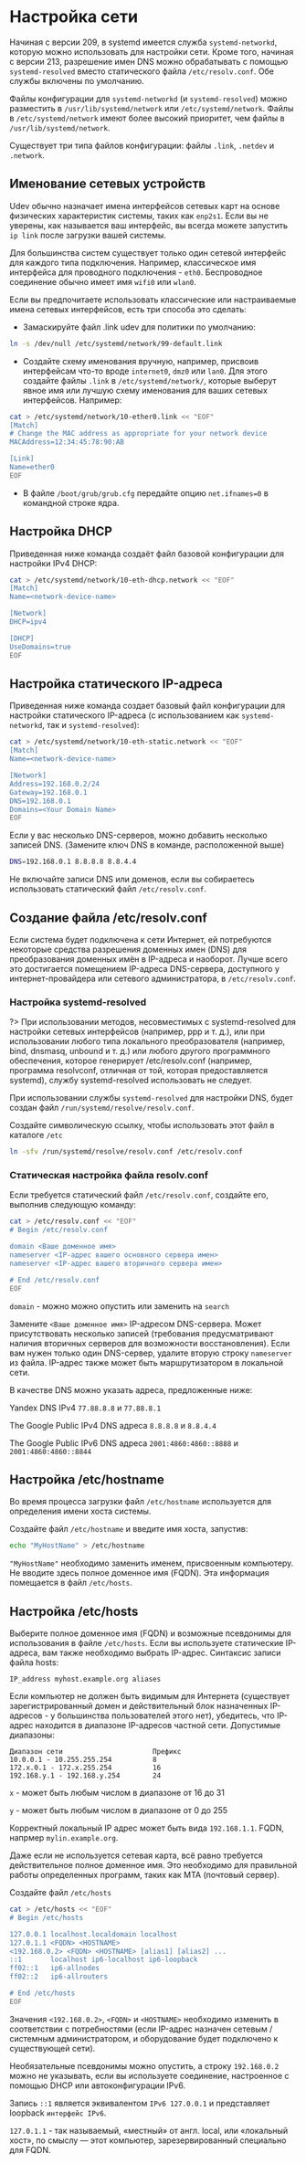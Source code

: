 # Настройка сети

Начиная с версии 209, в systemd имеется служба `systemd-networkd`, которую можно использовать для настройки сети. Кроме того, начиная с версии 213, разрешение имен DNS можно обрабатывать с помощью `systemd-resolved` вместо статического файла `/etc/resolv.conf`. Обе службы включены по умолчанию.

Файлы конфигурации для `systemd-networkd` (и `systemd-resolved`) можно разместить в `/usr/lib/systemd/network` или `/etc/systemd/network`. Файлы в `/etc/systemd/network` имеют более высокий приоритет, чем файлы в `/usr/lib/systemd/network`.

Существует три типа файлов конфигурации: файлы `.link`, `.netdev` и `.network`.

## Именование сетевых устройств

Udev обычно назначает имена интерфейсов сетевых карт на основе физических характеристик системы, таких как `enp2s1`. Если вы не уверены, как называется ваш интерфейс, вы всегда можете запустить `ip link` после загрузки вашей системы.

Для большинства систем существует только один сетевой интерфейс для каждого типа подключения. Например, классическое имя интерфейса для проводного подключения - `eth0`. Беспроводное соединение обычно имеет имя `wifi0` или `wlan0`.

Если вы предпочитаете использовать классические или настраиваемые имена сетевых интерфейсов, есть три способа это сделать:

- Замаскируйте файл .link udev для политики по умолчанию:

```bash
ln -s /dev/null /etc/systemd/network/99-default.link
```

- Создайте схему именования вручную, например, присвоив интерфейсам что-то вроде `internet0`, `dmz0` или `lan0`. Для этого создайте файлы `.link` в `/etc/systemd/network/`, которые выберут явное имя или лучшую схему именования для ваших сетевых интерфейсов. Например:

```bash
cat > /etc/systemd/network/10-ether0.link << "EOF"
[Match]
# Change the MAC address as appropriate for your network device
MACAddress=12:34:45:78:90:AB

[Link]
Name=ether0
EOF

```

- В файле `/boot/grub/grub.cfg` передайте опцию `net.ifnames=0` в командной строке ядра.

## Настройка DHCP

Приведенная ниже команда создаёт файл базовой конфигурации для настройки IPv4 DHCP:

```bash
cat > /etc/systemd/network/10-eth-dhcp.network << "EOF"
[Match]
Name=<network-device-name>

[Network]
DHCP=ipv4

[DHCP]
UseDomains=true
EOF

```

## Настройка статического IP-адреса

Приведенная ниже команда создает базовый файл конфигурации для настройки статического IP-адреса (с использованием как `systemd-networkd`, так и `systemd-resolved`):

```bash
cat > /etc/systemd/network/10-eth-static.network << "EOF"
[Match]
Name=<network-device-name>

[Network]
Address=192.168.0.2/24
Gateway=192.168.0.1
DNS=192.168.0.1
Domains=<Your Domain Name>
EOF
```

Если у вас несколько DNS-серверов, можно добавить несколько записей DNS. (Замените ключ DNS в команде, расположенной выше)

```bash
DNS=192.168.0.1 8.8.8.8 8.8.4.4
```

Не включайте записи DNS или доменов, если вы собираетесь использовать статический файл `/etc/resolv.conf`.

## Создание файла /etc/resolv.conf

Если система будет подключена к сети Интернет, ей потребуются некоторые средства разрешения доменных имен (DNS) для преобразования доменных имён в IP-адреса и наоборот. Лучше всего это достигается помещением IP-адреса DNS-сервера, доступного у интернет-провайдера или сетевого администратора, в `/etc/resolv.conf`.

### Настройка systemd-resolved

?> При использовании методов, несовместимых с systemd-resolved для настройки сетевых интерфейсов (например, ppp и т. д.), или при использовании любого типа локального преобразователя (например, bind, dnsmasq, unbound и т. д.) или любого другого программного обеспечения, которое генерирует /etc/resolv.conf (например, программа resolvconf, отличная от той, которая предоставляется systemd), службу systemd-resolved использовать не следует.

При использовании службы `systemd-resolved` для настройки DNS, будет создан файл `/run/systemd/resolve/resolv.conf`.

Создайте символическую ссылку, чтобы использовать этот файл в каталоге `/etc`

```bash
ln -sfv /run/systemd/resolve/resolv.conf /etc/resolv.conf
```

### Статическая настройка файла resolv.conf

Если требуется статический файл `/etc/resolv.conf`, создайте его, выполнив следующую команду:

```bash
cat > /etc/resolv.conf << "EOF"
# Begin /etc/resolv.conf

domain <Ваше доменное имя>
nameserver <IP-адрес вашего основного сервера имен>
nameserver <IP-адрес вашего вторичного сервера имен>

# End /etc/resolv.conf
EOF

```

`domain` - можно можно опустить или заменить на `search`

Замените `<Ваше доменное имя>` IP-адресом DNS-сервера. Может присутствовать несколько записей (требования предусматривают наличия вторичных серверов для возможности восстановления). Если вам нужен только один DNS-сервер, удалите вторую строку `nameserver` из файла. IP-адрес также может быть маршрутизатором в локальной сети.

В качестве DNS можно указать адреса, предложенные ниже:

Yandex DNS IPv4 `77.88.8.8` и `77.88.8.1`

The Google Public IPv4 DNS адреса `8.8.8.8` и `8.8.4.4`

The Google Public IPv6 DNS адреса `2001:4860:4860::8888` и `2001:4860:4860::8844`

## Настройка /etc/hostname

Во время процесса загрузки файл `/etc/hostname` используется для определения имени хоста системы.

Создайте файл `/etc/hostname` и введите имя хоста, запустив:

```bash
echo "MyHostName" > /etc/hostname
```

`"MyHostName"` необходимо заменить именем, присвоенным компьютеру. Не вводите здесь полное доменное имя (FQDN). Эта информация помещается в файл `/etc/hosts`.

## Настройка /etc/hosts

Выберите полное доменное имя (FQDN) и возможные псевдонимы для использования в файле `/etc/hosts`. Если вы используете статические IP-адреса, вам также необходимо выбрать IP-адрес. Синтаксис записи файла hosts:

```
IP_address myhost.example.org aliases
```

Если компьютер не должен быть видимым для Интернета (существует зарегистрированный домен и действительный блок назначенных IP-адресов - у большинства пользователей этого нет), убедитесь, что IP-адрес находится в диапазоне IP-адресов частной сети. Допустимые диапазоны:

```
Диапазон сети                      Префикс
10.0.0.1 - 10.255.255.254          8
172.x.0.1 - 172.x.255.254          16
192.168.y.1 - 192.168.y.254        24
```

`x` - может быть любым числом в диапазоне от 16 до 31

`y` - может быть любым числом в диапазоне от 0 до 255

Корректный локальный IP адрес может быть вида `192.168.1.1`. FQDN, напрмер `mylin.example.org`.

Даже если не используется сетевая карта, всё равно требуется действительное полное доменное имя. Это необходимо для правильной работы определенных программ, таких как MTA (почтовый сервер).

Создайте файл `/etc/hosts`

```bash
cat > /etc/hosts << "EOF"
# Begin /etc/hosts

127.0.0.1 localhost.localdomain localhost
127.0.1.1 <FQDN> <HOSTNAME>
<192.168.0.2> <FQDN> <HOSTNAME> [alias1] [alias2] ...
::1       localhost ip6-localhost ip6-loopback
ff02::1   ip6-allnodes
ff02::2   ip6-allrouters

# End /etc/hosts
EOF

```

Значения `<192.168.0.2>`, `<FQDN>` и `<HOSTNAME>` необходимо изменить в соответствии с потребностями (если IP-адрес назначен сетевым / системным администратором, и оборудование будет подключено к существующей сети).

Необязательные псевдонимы можно опустить, а строку `192.168.0.2` можно не указывать, если вы используете соединение, настроенное с помощью DHCP или автоконфигурации IPv6.

Запись `::1` является эквивалентом `IPv6 127.0.0.1` и представляет loopback `интерфейс IPv6`.

`127.0.1.1` - так называемый, «местный» от англ. local, или «локальный хост», по смыслу — этот компьютер, зарезервированный специально для FQDN.
